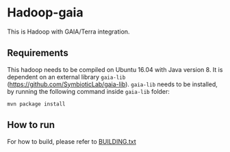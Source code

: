 # Hadoop-gaia

This is Hadoop with GAIA/Terra integration.

## Requirements

This hadoop needs to be compiled on Ubuntu 16.04 with Java version 8. It is dependent on an external library `gaia-lib` (https://github.com/SymbioticLab/gaia-lib). 
`gaia-lib` needs to be installed, by running the following command inside `gaia-lib` folder:

``mvn package install``


## How to run

For how to build, please refer to [BUILDING.txt](BUILDING.txt)
